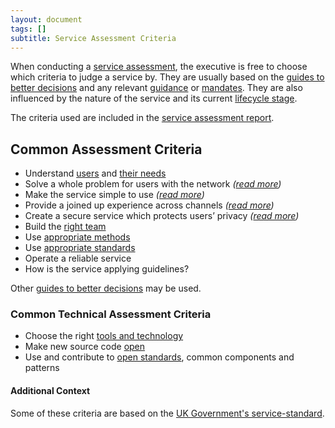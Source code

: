 ```yaml
---
layout: document
tags: []
subtitle: Service Assessment Criteria
---
```


When conducting a [service assessment](/osom-guide/assessments), the executive is free to choose which criteria to judge a service by. They are usually based on the [guides to better decisions](/osom-guide/making-better-decisions) and any relevant [guidance](/osom-guide/executive/#consider-publish-and-endorse-guidance) or [mandates](/osom-guide/the-executive-team/#issue-mandates-to-manipulate-the-service-network). They are also influenced by the nature of the service and its current [lifecycle stage](/osom-guide/service-lifecycle).

The criteria used are included in the [service assessment report](/osom-guide/service-assessment-report).

## Common Assessment Criteria

- Understand [users](/osom-guide/making-better-decisions/#do-we-know-our-users) and [their needs](/osom-guide/user-needs)
- Solve a whole problem for users with the network _(_[_read more_](https://www.gov.uk/service-manual/service-standard/point-2-solve-a-whole-problem)_)_
- Make the service simple to use _(_[_read more_](https://www.gov.uk/service-manual/service-standard/point-4-make-the-service-simple-to-use)_)_
- Provide a joined up experience across channels _(_[_read more_](https://www.gov.uk/service-manual/service-standard/point-3-join-up-across-channels)_)_
- Create a secure service which protects users’ privacy _(_[_read more_](https://www.gov.uk/service-manual/service-standard/point-9-create-a-secure-service)_)_
- Build the [right team](/osom-guide/making-better-decisions/#structure)
- Use [appropriate methods](/osom-guide/making-better-decisions/#do-we-use-appropriate-methods-in-the-appropriate-places)
- Use [appropriate standards](/osom-guide/making-better-decisions/#do-we-use-appropriate-standards)
- Operate a reliable service
- How is the service applying guidelines?

Other [guides to better decisions](/osom-guide/making-better-decisions) may be used.

### Common Technical Assessment Criteria

- Choose the right [tools and technology](/osom-guide/making-better-decisions/#do-we-use-the-appropriate-tools)
- Make new source code [open](/osom-guide/making-better-decisions/#do-we-have-a-natural-bias-towards-transparency-and-openness)
- Use and contribute to [open standards](/osom-guide/making-better-decisions/#do-we-use-appropriate-standards), common components and patterns

#### Additional Context

Some of these criteria are based on the [UK Government's service-standard](https://www.gov.uk/service-manual/service-standard "Service Standard").
